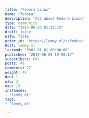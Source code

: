 ```yaml
---
title: "Fedora Linux" 
name: "fedora"
description: "All about Fedora Linux"
type: community
date: "2023-06-23 01:20:15"
draft: false
nsfw: false
actor_id: "https://lemmy.ml/c/fedora"
host: lemmy.ml
lastmod: "0001-01-01 00:00:00"
published: "2019-06-05 19:08:17"
subscribers: 647
posts: 49
comments: 27
weight: 49
dau: 1
wau: 3
mau: 13
instances:
- "lemmy_ml"
tags: 
- "lemmy_ml"

---
```

